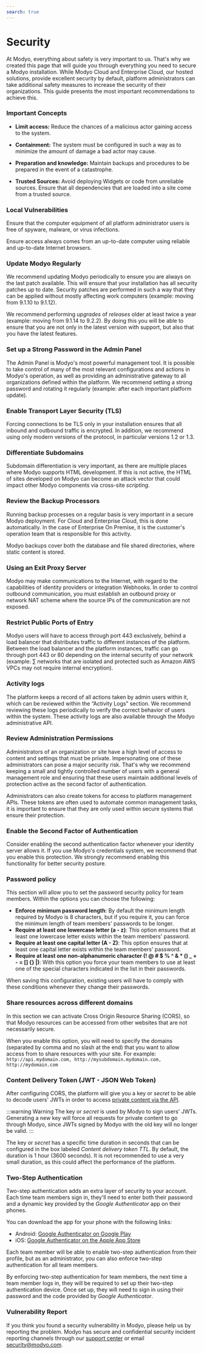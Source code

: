 ```yaml
---
search: true
---
```


# Security

At Modyo, everything about safety is very important to us. That's why we created this page that will guide you through everything you need to secure a Modyo installation. While Modyo Cloud and Enterprise Cloud, our hosted solutions, provide excellent security by default, platform administrators can take additional safety measures to increase the security of their organizations. This guide presents the most important recommendations to achieve this.

### Important Concepts
* **Limit access:** Reduce the chances of a malicious actor gaining access to the system.

* **Containment:** The system must be configured in such a way as to minimize the amount of damage a bad actor may cause.

* **Preparation and knowledge:** Maintain backups and procedures to be prepared in the event of a catastrophe.

* **Trusted Sources:** Avoid deploying Widgets or code from unreliable sources. Ensure that all dependencies that are loaded into a site come from a trusted source.

### Local Vulnerabilities
Ensure that the computer equipment of all platform administrator users is free of spyware, malware, or virus infections.

Ensure access always comes from an up-to-date computer using reliable and up-to-date Internet browsers.

### Update Modyo Regularly
We recommend updating Modyo periodically to ensure you are always on the last patch available. This will ensure that your installation has all security patches up to date. Security patches are performed in such a way that they can be applied without mostly affecting work computers (example: moving from 9.1.10 to 9.1.12).

We recommend performing _upgrades_ of _releases_ older at least twice a year (example: moving from 9.1.14 to 9.2.2). By doing this you will be able to ensure that you are not only in the latest version with support, but also that you have the latest features.

### Set up a Strong Password in the Admin Panel
The Admin Panel is Modyo's most powerful management tool. It is possible to take control of many of the most relevant configurations and actions in Modyo's operation, as well as providing an administrative gateway to all organizations defined within the platform. We recommend setting a strong password and rotating it regularly (example: after each important platform update).

### Enable Transport Layer Security (TLS)
Forcing connections to be TLS only in your installation ensures that all inbound and outbound traffic is encrypted. In addition, we recommend using only modern versions of the protocol, in particular versions 1.2 or 1.3.

### Differentiate Subdomains
Subdomain differentiation is very important, as there are multiple places where Modyo supports HTML development. If this is not active, the HTML of sites developed on Modyo can become an attack vector that could impact other Modyo components via cross-site _scripting_.

### Review the Backup Processors
Running backup processes on a regular basis is very important in a secure Modyo deployment. For Cloud and Enterprise Cloud, this is done automatically. In the case of Enterprise On Premise, it is the customer's operation team that is responsible for this activity.

Modyo backups cover both the database and file shared directories, where static content is stored.

### Using an Exit Proxy Server
Modyo may make communications to the Internet, with regard to the capabilities of identity providers or integration Webhooks. In order to control outbound communication, you must establish an outbound proxy or network NAT scheme where the source IPs of the communication are not exposed.

### Restrict Public Ports of Entry
Modyo users will have to access through port 443 exclusively, behind a load balancer that distributes traffic to different instances of the platform. Between the load balancer and the platform instances, traffic can go through port 443 or 80 depending on the internal security of your network (example: ∑ networks that are isolated and protected such as Amazon AWS VPCs may not require internal encryption).

### Activity logs

The platform keeps a record of all actions taken by admin users within it, which can be reviewed within the “Activity Logs” section. We recommend reviewing these logs periodically to verify the correct behavior of users within the system. These activity logs are also available through the Modyo administrative API.

### Review Administration Permissions

Administrators of an organization or site have a high level of access to content and settings that must be private. Impersonating one of these administrators can pose a major security risk. That's why we recommend keeping a small and tightly controlled number of users with a general management role and ensuring that these users maintain additional levels of protection active as the second factor of authentication.

Administrators can also create tokens for access to platform management APIs. These tokens are often used to automate common management tasks, it is important to ensure that they are only used within secure systems that ensure their protection.

### Enable the Second Factor of Authentication

Consider enabling the second authentication factor whenever your identity server allows it. If you use Modyo's credentials system, we recommend that you enable this protection. We strongly recommend enabling this functionality for better security posture.

### Password policy

This section will allow you to set the password security policy for team members. Within the options you can choose the following:

* **Enforce minimum password length**: By default the minimum length required by Modyo is 8 characters, but if you require it, you can force the minimum length of team members' passwords to be longer.
* **Require at least one lowercase letter (a - z)**: This option ensures that at least one lowercase letter exists within the team members' password.
* **Require at least one capital letter (A - Z)**: This option ensures that at least one capital letter exists within the team members' password.
* **Require at least one non-alphanumeric character (! @ # $ % ^ & * () _ + - = [] {} |)**: With this option you force your team members to use at least one of the special characters indicated in the list in their passwords.

When saving this configuration, existing users will have to comply with these conditions whenever they change their passwords.

### Share resources across different domains

In this section we can activate Cross Origin Resource Sharing (CORS), so that Modyo resources can be accessed from other websites that are not necessarily secure.

When you enable this option, you will need to specify the domains (separated by comma and no slash at the end) that you want to allow access from to share resources with your site. For example:
`http://api.mydomain.com, http://mysubdomain.mydomain.com, http://mydomain.com`

### Content Delivery Token (JWT - JSON Web Token)

After configuring CORS, the platform will give you a key or _secret_ to be able to decode users' JWTs in order to access [private content via the API](/en/platform/content/public-api-reference.html#private-content).

:::warning Warning
The key or _secret_ is used by Modyo to sign users' JWTs. Generating a new key will force all requests for private content to go through Modyo, since JWTs signed by Modyo with the old key will no longer be valid.
:::

The key or _secret_ has a specific time duration in seconds that can be configured in the box labeled _Content delivery token TTL_. By default, the duration is 1 hour (3600 seconds). It is not recommended to use a very small duration, as this could affect the performance of the platform.

### Two-Step Authentication

Two-step authentication adds an extra layer of security to your account. Each time team members sign in, they'll need to enter both their password and a dynamic key provided by the _Google Authenticator_ app on their phones.

You can download the app for your phone with the following links:

* Android: [Google Authenticator on Google Play](https://play.google.com/store/apps/details?id=com.google.android.apps.authenticator2)
* iOS: [Google Authenticator on the Apple App Store](https://apps.apple.com/us/app/google-authenticator/id388497605)

Each team member will be able to enable two-step authentication from their profile, but as an administrator, you can also enforce two-step authentication for all team members.

By enforcing two-step authentication for team members, the next time a team member logs in, they will be required to set up their two-step authentication device. Once set up, they will need to sign in using their password and the code provided by _Google Authenticator_.


### Vulnerability Report
If you think you found a security vulnerability in Modyo, please help us by reporting the problem. Modyo has secure and confidential security incident reporting channels through our [support center](https://support.modyo.com/hc/es) or email <a href="mailto:security@modyo.com">security@modyo.com</a>.